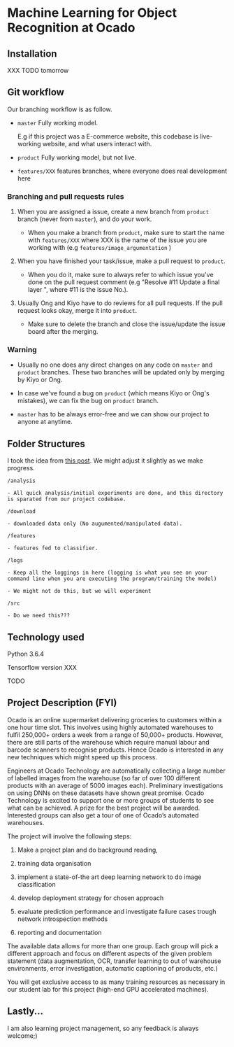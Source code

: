 # Machine Learning for Object Recognition at Ocado


## Installation

XXX TODO tomorrow


## Git workflow

Our branching workflow is as follow.

- ```master``` Fully working model. 
    
    E.g if this project was a E-commerce website, this codebase is live-working website, and what users interact with.

- ```product``` Fully working model, but not live. 


- ```features/XXX``` features branches, where everyone does real development here 

### Branching and pull requests rules

1. When you are assigned a issue, create a new branch from ```product``` branch (never from ```master```), and do your work.

    - When you make a branch from ```product```, make sure to start the name with ```features/XXX``` where XXX is the name of the issue you are working with (e.g ```features/image_argumentation``` )

2. When you have finished your task/issue, make a pull request to ```product```. 
    - When you do it, make sure to always refer to which issue you've done on the pull request comment (e.g "Resolve #11 Update a final layer ", where #11 is the issue No.).

3. Usually Ong and Kiyo have to do reviews for all pull requests. If the pull request looks okay, merge it into ```product```. 
    - Make sure to delete the branch and close the issue/update the issue board after the merging.

### Warning 

- Usually no one does any direct changes on any code on ```master``` and ```product``` branches. These two branches will be updated only by merging by Kiyo or Ong.

- In case we've found a bug on ```product``` (which means Kiyo or Ong's mistakes), we can fix the bug on ```product``` branch.

- ```master``` has to be always error-free and we can show our project to anyone at anytime.

## Folder Structures

I took the idea from [this post](https://www.kaggle.com/general/4815#25562). We might adjust it slightly as we make progress.

```/analysis``` 

    - All quick analysis/initial experiments are done, and this directory is sparated from our project codebase.

```/download``` 

    - downloaded data only (No augumented/manipulated data).

```/features``` 

    - features fed to classifier.


```/logs``` 

    - Keep all the loggings in here (logging is what you see on your command line when you are executing the program/training the model)

    - We might not do this, but we will experiment

```/src``` 

    - Do we need this???



## Technology used

Python 3.6.4

Tensorflow version XXX

TODO

## Project Description (FYI)

Ocado is an online supermarket delivering groceries to customers within a one hour time slot. This involves using highly automated warehouses to fulfil 250,000+ orders a week from a range of 50,000+ products. However, there are still parts of the warehouse which require manual labour and barcode scanners to recognise products. Hence Ocado is interested in any new techniques which might speed up this process.
 
Engineers at Ocado Technology are automatically collecting a large number of labelled images from the warehouse (so far of over 100 different products with an average of 5000 images each). Preliminary investigations on using DNNs on these datasets have shown great promise. Ocado Technology is excited to support one or more groups of students to see what can be achieved. A prize for the best project will be awarded. Interested groups can also get a tour of one of Ocado’s automated warehouses.

The project will involve the following steps:

1. Make a project plan and do background reading, 

2. training data organisation

3. implement a state-of-the art deep learning network to do image classification

4. develop deployment strategy for chosen approach

5. evaluate prediction performance and investigate failure cases trough network introspection methods

6. reporting and documentation

The available data allows for more than one group. Each group will pick a different approach and focus on different aspects of the given problem statement (data augmentation, OCR, transfer learning to out of warehouse environments, error investigation, automatic captioning of products, etc.)

You will get exclusive access to as many training resources as necessary in our student lab for this project (high-end GPU accelerated machines).

## Lastly...

I am also learning project management, so any feedback is always welcome;)